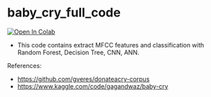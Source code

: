 # baby_cry_full_code

[![Open In Colab](https://colab.research.google.com/assets/colab-badge.svg)](https://colab.research.google.com/drive/1WKI5GoXl4oCWkbvt72gD0zylvIUjoNGu#scrollTo=L4E9-1YMgVoa)

- This code contains extract MFCC features and classification with Random Forest, Decision Tree, CNN, ANN.

References: 
- https://github.com/gveres/donateacry-corpus
- https://www.kaggle.com/code/gagandwaz/baby-cry
